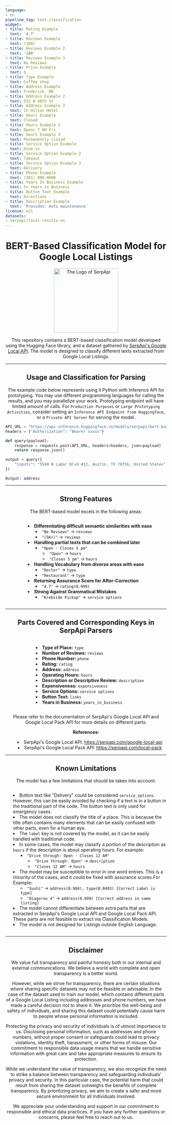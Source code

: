 ```yaml
---
language:
- en
pipeline_tag: text-classification
widget:
- title: Rating Example
  text: '4.7'
- title: Reviews Example
  text: (188)
- title: Reviews Example 2
  text: '188'
- title: Reviews Example 3
  text: No Reviews
- title: Price Example
  text: $
- title: Type Example
  text: Coffee shop
- title: Address Example
  text: Frederick, MD
- title: Address Example 2
  text: 552 W 48th St
- title: Address Example 3
  text: In Hilton Hotel
- title: Hours Example
  text: Closed
- title: Hours Example 2
  text: Opens 7 AM Fri
- title: Hours Example 3
  text: Permanently closed
- title: Service Option Example
  text: Dine-in
- title: Service Option Example 2
  text: Takeout
- title: Service Option Example 3
  text: Delivery
- title: Phone Example
  text: (301) 000-0000
- title: Years In Business Example
  text: 5+ Years in Business
- title: Button Text Example
  text: Directions
- title: Description Example
  text: 'Provides: Auto maintenance'
license: mit
datasets:
- serpapi/local-results-en
---
```


<h1 align="center">BERT-Based Classification Model for Google Local Listings</h1>

<p align="center">
  <img src="https://camo.githubusercontent.com/6c920f0b551360ca3257308e0f3547fe538496b9cb332d6a208992030abf6c3d/68747470733a2f2f736572706170692e636f6d2f616e64726f69642d6368726f6d652d353132783531322e706e67" alt="The Logo of SerpApi" width="200" height="200">
</p>

<p align="center">
This repository contains a BERT-based classification model developed using the Hugging Face library, and a dataset gathered by <a href='https://serpapi.com/google-local-api'>SerpApi's Google Local API</a>. The model is designed to classify different texts extracted from Google Local Listings.
</p>

---

<h2 align="center">Usage and Classification for Parsing</h2>

<p align="center">
The example code below represents using it Python with Inference API for prototyping. You may use different programming languages for calling the results, and you may parallelize your work. Prototyping endpoint will have limited amount of calls. For <code>Production Purposes</code> or <code>Large Prototyping Activities</code>, consider setting an <code>Inference API Endpoint from Huggingface</code>, or a <code>Private API Server</code> for serving the model.
</p>

```py
API_URL = "https://api-inference.huggingface.co/models/serpapi/bert-base-local-results"
headers = {"Authorization": "Bearer xxxxx"}

def query(payload):
    response = requests.post(API_URL, headers=headers, json=payload)
    return response.json()

output = query({
    "inputs": "5540 N Lamar Blvd #12, Austin, TX 78756, United States",
})
```

```
Output: address
```

---

<h2 align="center">Strong Features</h2>

<div align="center">
  <p>The BERT-based model excels in the following areas:</p>
  <div style="display: flex; justify-content: center;">
    <div style="text-align: left;">
      <ul style="list-style-position: inside;">
        <li><strong>Differentiating difficult semantic similarities with ease</strong>
          <ul style="list-style-type: disc;">
            <li><code>"No Reviews"</code> &rarr; <code>reviews</code></li>
            <li><code>"(5K+)"</code> &rarr; <code>reviews</code></li>
          </ul>
        </li>
        <li><strong>Handling partial texts that can be combined later</strong>
          <ul style="list-style-type: disc;">
            <li><code>"Open ⋅ Closes 5 pm"</code>
              <ul style="list-style-type: circle;">
                <li><code>"Open"</code> &rarr; <code>hours</code></li>
                <li><code>"Closes 5 pm"</code> &rarr; <code>hours</code></li>
              </ul>
            </li>
          </ul>
        </li>
        <li><strong>Handling Vocabulary from diverse areas with ease</strong>
          <ul style="list-style-type: disc;">
            <li><code>"Doctor"</code> &rarr; <code>type</code></li>
            <li><code>"Restaurant"</code> &rarr; <code>type</code></li>
          </ul>
        </li>
        <li><strong>Returning Assurance Score for After-Correction</strong>
          <ul style="list-style-type: disc;">
            <li><code>"4.7"</code> &rarr; <code>rating(0.999)</code></li>
          </ul>
        </li>
        <li><strong>Strong Against Grammatical Mistakes</strong>
          <ul style="list-style-type: disc;">
            <li><code>"Krebside Pickup"</code> &rarr; <code>service options</code></li>
          </ul>
        </li>
      </ul>
    </div>
  </div>
</div>


---

<h2 align="center">Parts Covered and Corresponding Keys in SerpApi Parsers</h2>

  <div style="display: flex; justify-content: center;">
    <div style="text-align: left;">
      <ul style="list-style-position: inside;">
        <li><strong>Type of Place:</strong> <code>type</code></li>
        <li><strong>Number of Reviews:</strong> <code>reviews</code></li>
        <li><strong>Phone Number:</strong> <code>phone</code></li>
        <li><strong>Rating:</strong> <code>rating</code></li>
        <li><strong>Address:</strong> <code>address</code></li>
        <li><strong>Operating Hours:</strong> <code>hours</code></li>
        <li><strong>Description or Descriptive Review:</strong> <code>description</code></li>
        <li><strong>Expensiveness:</strong> <code>expensiveness</code></li>
        <li><strong>Service Options:</strong> <code>service options</code></li>
        <li><strong>Button Text:</strong> <code>links</code></li>
        <li><strong>Years in Business:</strong> <code>years_in_business</code></li>
      </ul>
    </div>
  </div>
</ul>

</div>



<p align="center">
Please refer to the documentation of SerpApi's Google Local API and Google Local Pack API for more details on different parts:
</p>

<div align="center">

<strong>References:</strong>

<ul style="text-align: center; list-style-position: inside;">
  <li>SerpApi's Google Local API: <a href ="https://serpapi.com/google-local-api">https://serpapi.com/google-local-api</a></li>
  <li>SerpApi's Google Local Pack API: <a href="https://serpapi.com/local-pack">https://serpapi.com/local-pack</a></li>
</ul>

</div>

---

<h2 align="center">Known Limitations</h2>

<div align="center">
  <p>The model has a few limitations that should be taken into account:</p>
  <div style="display: flex; justify-content: center;">
    <div style="text-align: left;">
      <ul style="list-style-position: inside;">
        <li>Button text like "Delivery" could be considered <code>service_options</code>. However, this can be easily avoided by checking if a text is in a button in the traditional part of the code. The button text is only used for emergency cases.</li>
        <li>The model does not classify the title of a place. This is because the title often contains many elements that can be easily confused with other parts, even for a human eye.</li>
        <li>The <code>label</code> key is not covered by the model, as it can be easily handled with traditional code.</li>        
        <li>In some cases, the model may classify a portion of the description as <code>hours</code> if the description is about operating hours. For example:
          <ul style="list-style-type: disc;">
            <li><code>"Drive through: Open ⋅ Closes 12 AM"</code>
              <ul style="list-style-type: circle">
                <li><code>"Drive through: Open"</code> &rarr; <code>description</code></li>
                <li><code>"Closes 12 AM"</code> &rarr; <code>hours</code></li>
              </ul>
            </li>
          </ul>
        </li>
        <li>The model may be susceptible to error in one word entries. This is a minority of the cases, and it could be fixed with assurance scores.For Example:
          <ul style="list-style-type: circle">
            <li><code>"Sushi"</code> &rarr; <code>address(0.984), type(0.0493) [Correct Label is type]</code></li>
            <li><code>"Diagorou 4"</code> &rarr; <code>address(0.999) [Correct address in same listing]</code></li>
          </ul>
        </li>
        <li>The model cannot differentiate between extra parts that are extracted in SerpApi's Google Local API and Google Local Pack API. These parts are not feasible to extract via Classification Models.</li>
        <li>The model is not designed for Listings outside English Language.</li>
      </ul>
    </div>
  </div>
</div>

---

<h2 align="center">Disclaimer</h2>

<p align="center">We value full transparency and painful honesty both in our internal and external communications. We believe a world with complete and open transparency is a better world.</p>
<p align="center">
However, while we strive for transparency, there are certain situations where sharing specific datasets may not be feasible or advisable. In the case of the dataset used to train our model, which contains different parts of a Google Local Listing including addresses and phone numbers, we have made a careful decision not to share it. We prioritize the well-being and safety of individuals, and sharing this dataset could potentially cause harm to people whose personal information is included.
</p>
<p align="center">
Protecting the privacy and security of individuals is of utmost importance to us. Disclosing personal information, such as addresses and phone numbers, without proper consent or safeguards could lead to privacy violations, identity theft, harassment, or other forms of misuse. Our commitment to responsible data usage means that we handle sensitive information with great care and take appropriate measures to ensure its protection.
</p>
<p align="center">
While we understand the value of transparency, we also recognize the need to strike a balance between transparency and safeguarding individuals' privacy and security. In this particular case, the potential harm that could result from sharing the dataset outweighs the benefits of complete transparency. By prioritizing privacy, we aim to create a safer and more secure environment for all individuals involved.
</p>
<p align="center">
We appreciate your understanding and support in our commitment to responsible and ethical data practices. If you have any further questions or concerns, please feel free to reach out to us.
</p>